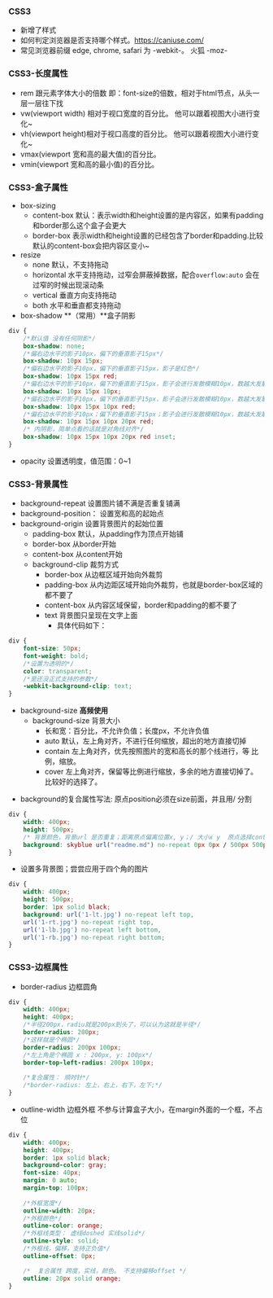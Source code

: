### CSS3

* 新增了样式
* 如何判定浏览器是否支持哪个样式。https://caniuse.com/
* 常见浏览器前缀 edge, chrome, safari 为 -webkit-。 火狐 -moz-

### CSS3-长度属性

* rem 跟元素字体大小的倍数 即：font-size的倍数，相对于html节点，从头一层一层往下找
* vw(viewport width) 相对于视口宽度的百分比。 他可以跟着视图大小进行变化~
* vh(viewport height)相对于视口高度的百分比。 他可以跟着视图大小进行变化~
* vmax(viewport 宽和高的最大值)的百分比。
* vmin(viewport 宽和高的最小值)的百分比。

### CSS3-盒子属性

* box-sizing
    * content-box 默认：表示width和height设置的是内容区，如果有padding和border那么这个盒子会更大
    * border-box 表示width和height设置的已经包含了border和padding.比较默认的content-box会把内容区变小~
* resize
    * none 默认，不支持拖动
    * horizontal 水平支持拖动，过窄会屏蔽掉数据，配合`overflow:auto` 会在过窄的时候出现滚动条
    * vertical 垂直方向支持拖动
    * both 水平和垂直都支持拖动
* box-shadow **（常用）**盒子阴影

```css
div {
    /*默认值 没有任何阴影*/
    box-shadow: none;
    /*偏右边水平的影子10px，偏下的垂直影子15px*/
    box-shadow: 10px 15px;
    /*偏右边水平的影子10px，偏下的垂直影子15px，影子是红色*/
    box-shadow: 10px 15px red;
    /*偏右边水平的影子10px，偏下的垂直影子15px，影子会进行发散模糊10px，数越大发散的越远，越模糊*/
    box-shadow: 10px 15px 10px;
    /*偏右边水平的影子10px，偏下的垂直影子15px，影子会进行发散模糊10px，数越大发散的越远，越模糊 影子是红色*/
    box-shadow: 10px 15px 10px red;
    /*偏右边水平的影子10px；偏下的垂直影子15px；影子会进行发散模糊10px，数越大发散的越远，越模糊；影子的四周外延20px，越大影子越大 影子是红色*/
    box-shadow: 10px 15px 10px 20px red;
    /* 内阴影，简单点看的话就是对角线对齐*/
    box-shadow: 10px 15px 10px 20px red inset;
}
```

* opacity 设置透明度，值范围：0~1

### CSS3-背景属性

* background-repeat 设置图片铺不满是否重复铺满
* background-position： 设置宽和高的起始点
* background-origin 设置背景图片的起始位置
    * padding-box 默认，从padding作为顶点开始铺
    * border-box 从border开始
    * content-box 从content开始
    * background-clip 裁剪方式
        * border-box 从边框区域开始向外裁剪
        * padding-box 从内边距区域开始向外裁剪，也就是border-box区域的都不要了
        * content-box 从内容区域保留，border和padding的都不要了
        * text 背景图只呈现在文字上面
            * 具体代码如下：

```css
div {
    font-size: 50px;
    font-weight: bold;
    /*设置为透明的*/
    color: transparent;
    /*是还没正式支持的参数*/
    -webkit-background-clip: text;
}
```

* background-size **高频使用**
    * background-size 背景大小
        * 长和宽：百分比，不允许负值；长度px，不允许负值
        * auto 默认，左上角对齐，不进行任何缩放，超出的地方直接切掉
        * contain 左上角对齐，优先按照图片的宽和高长的那个线进行，等 比 例，缩放。
        * cover 左上角对齐，保留等比例进行缩放，多余的地方直接切掉了。比较好的选择了。

- background的复合属性写法: 原点position必须在size前面，并且用/ 分割

```css
div {
    width: 400px;
    height: 500px;
    /* 背景颜色，背景url 是否重复；距离原点偏离位置x, y；/ 大小x y  原点选择content-box 裁剪方式 content-box */
    background: skyblue url("readme.md") no-repeat 0px 0px / 500px 500px content-box;
}
```

* 设置多背景图；尝尝应用于四个角的图片
```css
div {
    width: 400px;
    height: 500px;
    border: 1px solid black;
    background: url('1-lt.jpg') no-repeat left top,
    url('1-rt.jpg') no-repeat right top,
    url('1-lb.jpg') no-repeat left bottom,
    url('1-rb.jpg') no-repeat right bottom;
}
```

### CSS3-边框属性
* border-radius 边框圆角
```css
div {
    width: 400px;
    height: 400px;
    /*半径200px，radiu就是200px到头了，可以认为这就是半径*/
    border-radius: 200px;
    /*这样就是个椭圆*/
    border-radius: 200px 100px;
    /*左上角是个椭圆 x : 200px, y: 100px*/
    border-top-left-radius: 200px 100px;
    
    /*复合属性： 顺时针*/
    /*border-radius: 左上，右上，右下，左下;*/
}
```

* outline-width 边框外框
不参与计算盒子大小，在margin外面的一个框，不占位
```css
div {
    width: 400px;
    height: 400px;
    border: 1px solid black;
    background-color: gray;
    font-size: 40px;
    margin: 0 auto;
    margin-top: 100px;
    
    /*外框宽度*/
    outline-width: 20px;
    /*外框颜色*/
    outline-color: orange;
    /*外框线类型： 虚线doshed 实线solid*/
    outline-style: solid;
    /*外框线，偏移，支持正负值*/
    outline-offset: 0px;

    /*  复合属性 跨度，实线，颜色。 不支持偏移offset */
    outline: 20px solid orange;
}



```